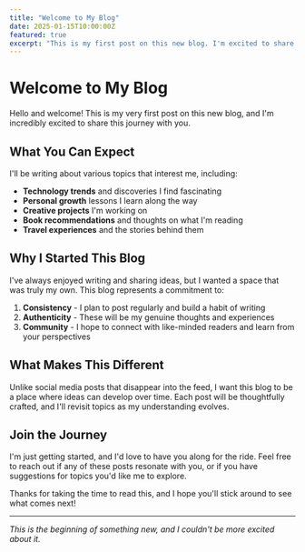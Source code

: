 ```yaml
---
title: "Welcome to My Blog"
date: 2025-01-15T10:00:00Z
featured: true
excerpt: "This is my first post on this new blog. I'm excited to share my thoughts and experiences with you as I begin this journey."
---
```


# Welcome to My Blog

Hello and welcome! This is my very first post on this new blog, and I'm incredibly excited to share this journey with you.

## What You Can Expect

I'll be writing about various topics that interest me, including:

- **Technology trends** and discoveries I find fascinating
- **Personal growth** lessons I learn along the way  
- **Creative projects** I'm working on
- **Book recommendations** and thoughts on what I'm reading
- **Travel experiences** and the stories behind them

## Why I Started This Blog

I've always enjoyed writing and sharing ideas, but I wanted a space that was truly my own. This blog represents a commitment to:

1. **Consistency** - I plan to post regularly and build a habit of writing
2. **Authenticity** - These will be my genuine thoughts and experiences
3. **Community** - I hope to connect with like-minded readers and learn from your perspectives

## What Makes This Different

Unlike social media posts that disappear into the feed, I want this blog to be a place where ideas can develop over time. Each post will be thoughtfully crafted, and I'll revisit topics as my understanding evolves.

## Join the Journey

I'm just getting started, and I'd love to have you along for the ride. Feel free to reach out if any of these posts resonate with you, or if you have suggestions for topics you'd like me to explore.

Thanks for taking the time to read this, and I hope you'll stick around to see what comes next!

---

*This is the beginning of something new, and I couldn't be more excited about it.*